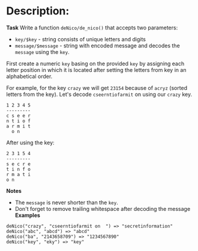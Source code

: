 # Description:
**Task**
Write a function `deNico/de_nico()` that accepts two parameters:

- `key/$key` - string consists of unique letters and digits
- `message/$message` - string with encoded message
and decodes the `message` using the `key`.

First create a numeric `key` basing on the provided `key` by assigning each letter position in which it is located after setting the letters from key in an alphabetical order.

For example, for the key `crazy` we will get `23154` because of `acryz` (sorted letters from the key).
Let's decode `cseerntiofarmit` on using our `crazy` key.
```
1 2 3 4 5
---------
c s e e r
n t i o f
a r m i t
  o n   
```
After using the key:
```
2 3 1 5 4
---------
s e c r e
t i n f o
r m a t i
o n
```
**Notes**
- The `message` is never shorter than the `key`.
- Don't forget to remove trailing whitespace after decoding the message
**Examples**
```
deNico("crazy", "cseerntiofarmit on  ") => "secretinformation"
deNico("abc", "abcd") => "abcd"
deNico("ba", "2143658709") => "1234567890"
deNico("key", "eky") => "key" 
```